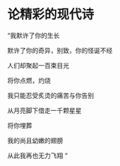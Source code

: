 # 论精彩的现代诗



“我默许了你的生长

默许了你的奇异，别致，你的怪诞不经

人们却聚起一百束目光

将你点燃，灼烧

我只能忍受炙烫的痛苦与你告别

从月亮脚下借走一千颗星星

将你埋葬

我的尚且幼嫩的翅膀

从此我再也无力飞翔 “


<script id="theCoolWorld__" setup>
import LastUpdated from "../.vitepress/components/LastUpdated/index.vue";
import Comment from "../.vitepress/components/Comment/index.vue";
</script>
<LastUpdated time='2022-10-12-16-53-43' />
<Comment />
